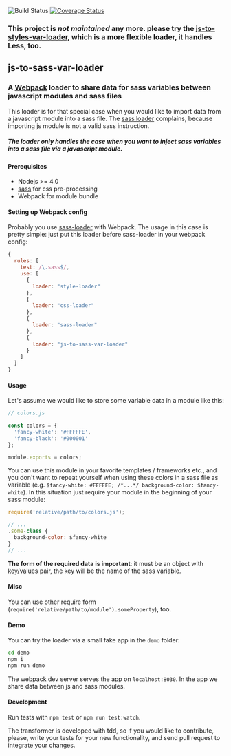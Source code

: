 ![Build Status](https://travis-ci.org/tompascall/js-to-sass-var-loader.svg?branch=master) [![Coverage Status](https://coveralls.io/repos/github/tompascall/js-to-sass-var-loader/badge.svg?branch=master)](https://coveralls.io/github/tompascall/js-to-sass-var-loader?branch=master)

### This project is *not maintained* any more. please try the [js-to-styles-var-loader](https://github.com/tompascall/js-to-styles-var-loader), which is a more flexible loader, it handles Less, too. 

## js-to-sass-var-loader

### A [Webpack]() loader to share data for sass variables between javascript modules and sass files

This loader is for that special case when you would like to import data from a javascript module into a sass file. The [sass loader](https://github.com/webpack-contrib/sass-loader) complains, because importing js module is not a valid sass instruction.

##### The loader only handles the case when you want to inject sass variables into a sass file via a javascript module.

#### Prerequisites

- Nodejs >= 4.0
- [sass](http://sass-lang.com/) for css pre-processing
- Webpack for module bundle


#### Setting up Webpack config

Probably you use [sass-loader](https://github.com/webpack-contrib/sass-loader) with Webpack. The usage in this case is pretty simple: just put this loader before sass-loader in your webpack config:

```js
{
  rules: [
    test: /\.sass$/,
    use: [
      {
        loader: "style-loader"
      },
      {
        loader: "css-loader"
      },
      {
        loader: "sass-loader"
      },
      {
        loader: "js-to-sass-var-loader"
      }
    ]
  ]
}
```

#### Usage

Let's assume we would like to store some variable data in a module like this:

```js
// colors.js

const colors = {
  'fancy-white': '#FFFFFE',
  'fancy-black': '#000001'
};

module.exports = colors;
```

You can use this module in your favorite templates / frameworks etc., and you don't want to repeat yourself when using these colors in a sass file as variable (e.g. `$fancy-white: #FFFFFE; /*...*/ background-color: $fancy-white`). In this situation just require your module in the beginning of your sass module:
```js
require('relative/path/to/colors.js');

// ...
.some-class {
  background-color: $fancy-white
}
// ...
```

**The form of the required data is important**: it must be an object with key/values pair, the key will be the name of the sass variable.

#### Misc

You can use other require form (`require('relative/path/to/module').someProperty`), too.  

#### Demo

You can try the loader via a small fake app in the `demo` folder:  
```sh
cd demo
npm i
npm run demo
```
The webpack dev server serves the app on `localhost:8030`. In the app we share data between js and sass modules.

#### Development

Run tests with `npm test` or `npm run test:watch`.  

The transformer is developed with tdd, so if you would like to contribute, please, write your tests for your new functionality, and send pull request to integrate your changes.
